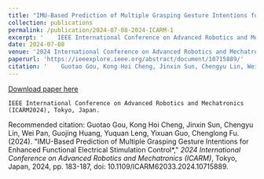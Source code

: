 ```yaml
---
title: "IMU-Based Prediction of Multiple Grasping Gesture Intentions for Enhanced Functional Electrical Stimulation Control* "
collection: publications
permalink: /publication/2024-07-08-2024-ICARM-1
excerpt: '    IEEE International Conference on Advanced Robotics and Mechatronics (ICARM2024), Tokyo, Japan.'
date: 2024-07-08
venue: '2024 International Conference on Advanced Robotics and Mechatronics (ICARM)'
paperurl: 'https://ieeexplore.ieee.org/abstract/document/10715889/'
citation: '    Guotao Gou, Kong Hoi Cheng, Jinxin Sun, Chengyu Lin, Wei Pan, Guojing Huang, Yuquan Leng, Yixuan Guo, Chenglong Fu. (2024). &quot;IMU-Based Prediction of Multiple Grasping Gesture Intentions for Enhanced Functional Electrical Stimulation Control*,&quot; <i>2024 International Conference on Advanced Robotics and Mechatronics (ICARM)</i>, Tokyo, Japan, 2024, pp. 183-187, doi: 10.1109/ICARM62033.2024.10715889.'
---
```


<a href='https://ieeexplore.ieee.org/abstract/document/10715889/'>Download paper here</a>

    IEEE International Conference on Advanced Robotics and Mechatronics (ICARM2024), Tokyo, Japan.

Recommended citation:     Guotao Gou, Kong Hoi Cheng, Jinxin Sun, Chengyu Lin, Wei Pan, Guojing Huang, Yuquan Leng, Yixuan Guo, Chenglong Fu. (2024). "IMU-Based Prediction of Multiple Grasping Gesture Intentions for Enhanced Functional Electrical Stimulation Control*," <i>2024 International Conference on Advanced Robotics and Mechatronics (ICARM)</i>, Tokyo, Japan, 2024, pp. 183-187, doi: 10.1109/ICARM62033.2024.10715889.